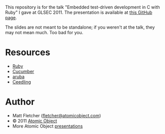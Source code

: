 This repository is for the talk "Embedded test-driven development in C with Ruby" I gave at GLSEC 2011. The presentation is available at [this GitHub page](http://fletcherm.github.com/glsec_2011).

The slides are not meant to be standalone; if you weren't at the talk, they may not mean much. Too bad for you.

# Resources #
* [Ruby](http://www.ruby-lang.org/en/)
* [Cucumber](https://github.com/aslakhellesoy/cucumber/wiki)
* [aruba](https://github.com/aslakhellesoy/aruba)
* [Ceedling](http://throwtheswitch.org/)

# Author #
* Matt Fletcher (fletcher@atomicobject.com)
* © 2011 [Atomic Object](http://www.atomicobject.com/)
* More Atomic Object [presentations](http://www.atomicobject.com/pages/Presentations)

